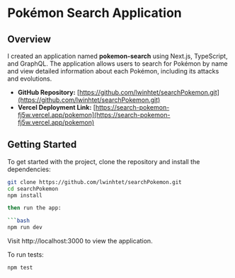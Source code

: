 # Pokémon Search Application

## Overview

I created an application named **pokemon-search** using Next.js, TypeScript, and GraphQL. The application allows users to search for Pokémon by name and view detailed information about each Pokémon, including its attacks and evolutions.

- **GitHub Repository:** [https://github.com/lwinhtet/searchPokemon.git](https://github.com/lwinhtet/searchPokemon.git)
- **Vercel Deployment Link:** [https://search-pokemon-fj5w.vercel.app/pokemon](https://search-pokemon-fj5w.vercel.app/pokemon)

## Getting Started

To get started with the project, clone the repository and install the dependencies:

````bash
git clone https://github.com/lwinhtet/searchPokemon.git
cd searchPokemon
npm install

then run the app:

```bash
npm run dev
````

Visit http://localhost:3000 to view the application.

To run tests:

```bash
npm test
```
